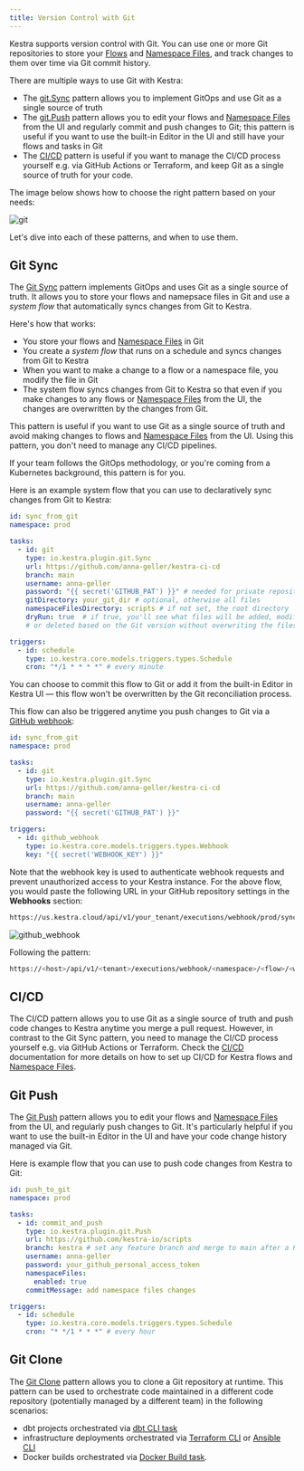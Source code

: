 ```yaml
---
title: Version Control with Git
---
```


Kestra supports version control with Git. You can use one or more Git repositories to store your [Flows](01.flow.md) and [Namespace Files](namespace-files.md), and track changes to them over time via Git commit history.

There are multiple ways to use Git with Kestra:
- The [git.Sync](https://kestra.io/plugins/plugin-git/tasks/io.kestra.plugin.git.sync) pattern allows you to implement GitOps and use Git as a single source of truth
- The [git.Push](https://kestra.io/plugins/plugin-git/tasks/io.kestra.plugin.git.push) pattern allows you to edit your flows and [Namespace Files](namespace-files.md) from the UI and regularly commit and push changes to Git; this pattern is useful if you want to use the built-in Editor in the UI and still have your flows and tasks in Git
- The [CI/CD](13.cicd/index.md) pattern is useful if you want to manage the CI/CD process yourself e.g. via GitHub Actions or Terraform, and keep Git as a single source of truth for your code.

The image below shows how to choose the right pattern based on your needs:

![git](/docs/developer-guide/git/git.png)

Let's dive into each of these patterns, and when to use them.

## Git Sync

The [Git Sync](https://kestra.io/plugins/plugin-git/tasks/io.kestra.plugin.git.sync) pattern implements GitOps and uses Git as a single source of truth. It allows you to store your flows and namepsace files in Git and use a _system flow_ that automatically syncs changes from Git to Kestra.

Here's how that works:
- You store your flows and [Namespace Files](namespace-files.md) in Git
- You create a _system flow_ that runs on a schedule and syncs changes from Git to Kestra
- When you want to make a change to a flow or a namespace file, you modify the file in Git
- The system flow syncs changes from Git to Kestra so that even if you make changes to any flows or [Namespace Files](namespace-files.md) from the UI, the changes are overwritten by the changes from Git.

This pattern is useful if you want to use Git as a single source of truth and avoid making changes to flows and [Namespace Files](namespace-files.md) from the UI. Using this pattern, you don't need to manage any CI/CD pipelines.

If your team follows the GitOps methodology, or you're coming from a Kubernetes background, this pattern is for you.

Here is an example system flow that you can use to declaratively sync changes from Git to Kestra:

```yaml
id: sync_from_git
namespace: prod

tasks:
  - id: git
    type: io.kestra.plugin.git.Sync
    url: https://github.com/anna-geller/kestra-ci-cd
    branch: main
    username: anna-geller
    password: "{{ secret('GITHUB_PAT') }}" # needed for private repositories
    gitDirectory: your_git_dir # optional, otherwise all files
    namespaceFilesDirectory: scripts # if not set, the root directory
    dryRun: true  # if true, you'll see what files will be added, modified
    # or deleted based on the Git version without overwriting the files yet

triggers:
  - id: schedule
    type: io.kestra.core.models.triggers.types.Schedule
    cron: "*/1 * * * *" # every minute
```

You can choose to commit this flow to Git or add it from the built-in Editor in Kestra UI — this flow won't be overwritten by the Git reconciliation process.

This flow can also be triggered anytime you push changes to Git via a [GitHub webhook](triggers/03.webhook.md):

```yaml
id: sync_from_git
namespace: prod

tasks:
  - id: git
    type: io.kestra.plugin.git.Sync
    url: https://github.com/anna-geller/kestra-ci-cd
    branch: main
    username: anna-geller
    password: "{{ secret('GITHUB_PAT') }}"

triggers:
  - id: github_webhook
    type: io.kestra.core.models.triggers.types.Webhook
    key: "{{ secret('WEBHOOK_KEY') }}"
```

Note that the webhook key is used to authenticate webhook requests and prevent unauthorized access to your Kestra instance. For the above flow, you would paste the following URL in your GitHub repository settings in the **Webhooks** section:

```bash
https://us.kestra.cloud/api/v1/your_tenant/executions/webhook/prod/sync_from_git/your_secret_key
```

![github_webhook](/docs/developer-guide/git/github_webhook.png)

Following the pattern:

```bash
https://<host>/api/v1/<tenant>/executions/webhook/<namespace>/<flow>/<webhook_key>
```

## CI/CD

The CI/CD pattern allows you to use Git as a single source of truth and push code changes to Kestra anytime you merge a pull request. However, in contrast to the Git Sync pattern, you need to manage the CI/CD process yourself e.g. via GitHub Actions or Terraform. Check the [CI/CD](13.cicd/index.md) documentation for more details on how to set up CI/CD for Kestra flows and [Namespace Files](namespace-files.md).

## Git Push

The [Git Push](https://kestra.io/plugins/plugin-git/tasks/io.kestra.plugin.git.push) pattern allows you to edit your flows and [Namespace Files](namespace-files.md) from the UI, and regularly push changes to Git. It's particularly helpful if you want to use the built-in Editor in the UI and have your code change history managed via Git.

Here is example flow that you can use to push code changes from Kestra to Git:

```yaml
id: push_to_git
namespace: prod

tasks:
  - id: commit_and_push
    type: io.kestra.plugin.git.Push
    url: https://github.com/kestra-io/scripts
    branch: kestra # set any feature branch and merge to main after a Pull Request, or push to main directly
    username: anna-geller
    password: your_github_personal_access_token
    namespaceFiles:
      enabled: true
    commitMessage: add namespace files changes

triggers:
  - id: schedule
    type: io.kestra.core.models.triggers.types.Schedule
    cron: "* */1 * * *" # every hour
```


## Git Clone

The [Git Clone](https://kestra.io/plugins/plugin-git/tasks/io.kestra.plugin.git.clone) pattern allows you to clone a Git repository at runtime. This pattern can be used to orchestrate code maintained in a different code repository (potentially managed by a different team) in the following scenarios:
- dbt projects orchestrated via [dbt CLI task](https://kestra.io/plugins/plugin-dbt/tasks/cli/io.kestra.plugin.dbt.cli.dbtcli)
- infrastructure deployments orchestrated via [Terraform CLI](https://kestra.io/plugins/plugin-terraform/tasks/cli/io.kestra.plugin.terraform.cli.terraformcli) or [Ansible CLI](https://kestra.io/plugins/plugin-ansible/tasks/cli/io.kestra.plugin.ansible.cli.ansiblecli)
- Docker builds orchestrated via [Docker Build task](https://kestra.io/plugins/plugin-docker/tasks/io.kestra.plugin.docker.build).

